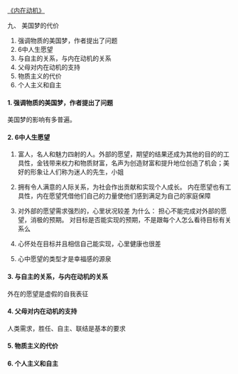 [《内在动机》](https://book.douban.com/subject/35182454/)

九、 美国梦的代价 

1. 强调物质的美国梦，作者提出了问题
2. 6中人生愿望
3. 与自主的关系，与内在动机的关系
4. 父母对内在动机的支持
5. 物质主义的代价
6. 个人主义和自主


#### 1. 强调物质的美国梦，作者提出了问题

美国梦的影响有多普遍。

#### 2. 6中人生愿望
1. 富人，名人和魅力四射的人。外部的愿望，期望的结果还成为其他的目的的工具性，金钱带来权力和物质财富，名声为创造财富和提升地位创造了机会；美好的形象让人们称为迷人的先生，小姐

2. 拥有令人满意的人际关系，为社会作出贡献和实现个人成长。
内在愿望也有工具性，内在愿望凭借他们自己的力量使他们感到满足为自己的家庭保障

1. 对外部的愿望需求强烈的，心里状况较差
为什么： 担心不能完成对外部的愿望，消极的预期。
对目标是否能实现的预期，不是跟每个人怎么看待目标有关系么

2. 心怀处在目标并且相信自己能实现，心里健康也很差
3. 心中愿望的类型才是幸福感的源泉


#### 3. 与自主的关系，与内在动机的关系

外在的愿望是虚假的自我表征

#### 4. 父母对内在动机的支持

人类需求，胜任、自主、联结是基本的要求

#### 5. 物质主义的代价


#### 6. 个人主义和自主

